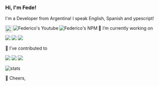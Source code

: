 ### Hi, I'm Fede! 

I'm a Developer from Argentina! I speak English, Spanish and ypescript!

<a href="https://www.linkedin.com/in/federico-orlandau/">
  <img align="left" alt="Federico's LinkedIN" width="22px" src="https://raw.githubusercontent.com/peterthehan/peterthehan/master/assets/linkedin.svg" />
</a>
<a href="https://www.youtube.com/watch?v=gdBtJMk7dto">
  <img align="left" alt="Federico's Youtube" src="https://img.shields.io/youtube/views/gdBtJMk7dto?style=social" />
</a>
<a href="https://www.npmjs.com/~fedeorlandau">
  <img align="left" alt="Federico's NPM" src="https://img.shields.io/badge/npm-fedeorlandau-critical" />
</a>

🔭 I’m currently working on 

<a href="https://www.npmjs.com/package/chakra-ui-simple-autocomplete"><img src="https://img.shields.io/badge/chakra--ui-autocomplete-important"/></a> <a href="https://www.npmjs.com/package/parse-model-factory"><img src="https://img.shields.io/badge/parse-model--factory-important"/></a> <a href="https://www.npmjs.com/package/await-catch"><img src="https://img.shields.io/badge/js-await--catch-important"/></a>

🌱 I’ve contributed to

<a href="https://github.com/RobinCK/vue-popper"><img src="https://img.shields.io/badge/-vue--popper-informational" /></a> <a href="https://github.com/jodit/jodit-react"><img src="https://img.shields.io/badge/-jodit--react-informational" /></a> <a href="https://github.com/valtech-nyc/rebone"><img src="https://img.shields.io/badge/-rebone-informational" /></a>

![stats](https://github-readme-stats.vercel.app/api?username=fedeorlandau&count_private=true)


:beer: Cheers,
